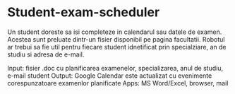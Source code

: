 # Student-exam-scheduler
  Un student doreste sa isi completeze in calendarul sau datele de examen. Acestea sunt preluate dintr-un fisier disponibil pe pagina facultatii. Robotul ar trebui sa fie util pentru fiecare student idnetificat prin specialziare, an de studiu si adresa de e-mail.

 Input: fisier .doc cu planificarea examenelor, specializarea, anul de studiu, e-mail student
 Output: Google Calendar  este actualizat cu evenimente corespunzatoare examenlor planificate
 Apps: MS Word/Excel, browser, mail
